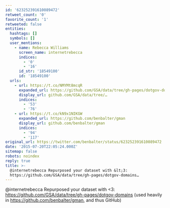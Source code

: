 ```yaml
---
id: '623252391610089472'
retweet_count: '0'
favorite_count: '1'
retweeted: false
entities:
  hashtags: []
  symbols: []
  user_mentions:
    - name: Rebecca Williams
      screen_name: internetrebecca
      indices:
        - '0'
        - '16'
      id_str: '18549100'
      id: '18549100'
  urls:
    - url: https://t.co/NMYMt8mcqR
      expanded_url: https://github.com/GSA/data/tree/gh-pages/dotgov-domains
      display_url: github.com/GSA/data/tree/…
      indices:
        - '53'
        - '76'
    - url: https://t.co/kN9x1NIKGW
      expanded_url: https://github.com/benbalter/gman
      display_url: github.com/benbalter/gman
      indices:
        - '94'
        - '117'
original_url: https://twitter.com/benbalter/status/623252391610089472
date: '2015-07-20T22:05:24.000Z'
sitemap: false
robots: noindex
reply: true
title: >-
  @internetrebecca Repurposed your dataset with &lt;3:
  https://github.com/GSA/data/tree/gh-pages/dotgov-domains…
---
```


@internetrebecca Repurposed your dataset with &lt;3: https://github.com/GSA/data/tree/gh-pages/dotgov-domains (used heavily in https://github.com/benbalter/gman, and thus GitHub)